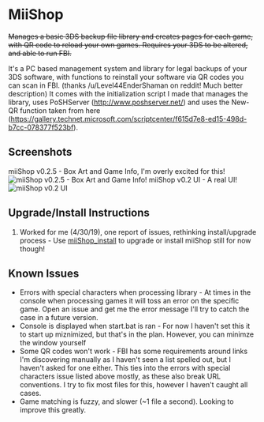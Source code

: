 # MiiShop
~~Manages a basic 3DS backup file library and creates pages for each game, with QR code to reload your own games. Requires your 3DS to be altered, and able to run FBI.~~

It's a PC based management system and library for legal backups of your 3DS software, with functions to reinstall your software via QR codes you can scan in FBI. (thanks /u/Level44EnderShaman on reddit! Much better description)
It comes with the initialization script I made that manages the library, uses PoSHServer (http://www.poshserver.net/) and uses the New-QR function taken from here (https://gallery.technet.microsoft.com/scriptcenter/f615d7e8-ed15-498d-b7cc-078377f523bf). 


## Screenshots
miiShop v0.2.5 - Box Art and Game Info, I'm overly excited for this!
![miiShop v0.2.5 - Box Art and Game Info!](https://i.imgur.com/OBuEPXW.jpg "miiShop v0.2.5")
miiShop v0.2 UI - A real UI!
![miiShop v0.2 UI](https://i.imgur.com/64eoQnD.png "miiShop v0.2 UI")


## Upgrade/Install Instructions
1. Worked for me (4/30/19), one report of issues, rethinking install/upgrade process - Use [miiShop_install](https://github.com/Engarak/miiShop_Install/releases) to upgrade or install miiShop still for now though!

## Known Issues
+ Errors with special characters when processing library - At times in the console when processing games it will toss an error on the specific game.  Open an issue and get me the error message I'll try to catch the case in a future version.
+ Console is displayed when start.bat is ran - For now I haven't set this it to start up miznimized, but that's in the plan.  However, you can minimze the window yourself
+ Some QR codes won't work - FBI has some requirements around links I'm discovering manually as I haven't seen a list spelled out, but I haven't asked for one either.  This ties into the errors with special characters issue listed above mostly, as these also break URL conventions.  I try to fix most files for this, however I haven't caught all cases.
+ Game matching is fuzzy, and slower (~1 file a second).  Looking to improve this greatly.
